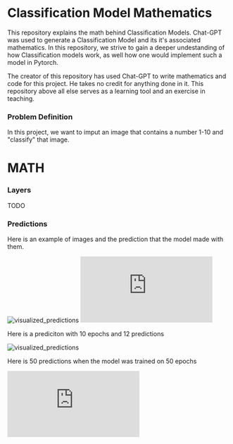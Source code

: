 Classification Model Mathematics
================================
This repository explains the math behind Classification Models. 
Chat-GPT was used to generate a Classification Model and its it's associated mathematics. 
In this repository, we strive to gain a deeper undestanding of how Classification models work, 
as well how one would implement such a model in Pytorch.

The creator of this repository has used Chat-GPT to write mathematics and code for this project. 
He takes no credit for anything done in it.
This repository above all else serves as a learning tool and an exercise in teaching.

### Problem Definition
In this project, we want to imput an image that contains a number 1-10 and "classify" that image. 

MATH
====

### Layers
TODO

### Predictions

Here is an example of images and the prediction that the model made with them.

![visualized_predictions](https://github.com/user-attachments/assets/b114738e-7adc-46f2-bea6-b11b95d53d41)
![visualized predictions](https://github.com/A1exboch/torchClassifier/edit/main/README.md#:~:text=10epochs-,visualized_predictions,-.png)

Here is a prediciton with 10 epochs and 12 predictions

![visualized_predictions](/Users/alexbochjr/Desktop/torchClassifier/predictions/10epochs/visualized_predictions_12.png)

Here is 50 predictions when the model was trained on 50 epochs

![alt text](https://github.com/A1exboch/torchClassifier/edit/main/README.md#:~:text=visualized_predictions_50_epoch50)

